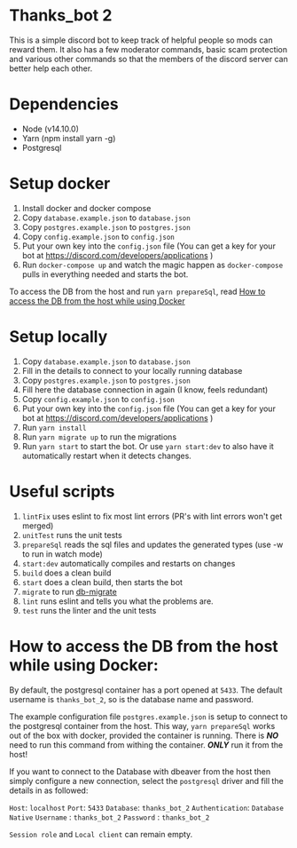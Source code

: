 # Thanks_bot 2

This is a simple discord bot to keep track of helpful people so mods can reward them. It also has a few moderator commands, basic scam protection and various other commands so that the members of the discord server can better help each other.

# Dependencies

-   Node (v14.10.0)
-   Yarn (npm install yarn -g)
-   Postgresql

# Setup docker

1. Install docker and docker compose
2. Copy `database.example.json` to `database.json`
3. Copy `postgres.example.json` to `postgres.json`
4. Copy `config.example.json` to `config.json`
5. Put your own key into the `config.json` file (You can get a key for your bot at https://discord.com/developers/applications )
6. Run `docker-compose up` and watch the magic happen as `docker-compose` pulls in everything needed and starts the bot.

To access the DB from the host and run `yarn prepareSql`, read [How to access the DB from the host while using Docker](#how-to-access-the-db-from-the-host-while-using-docker)

# Setup locally

1. Copy `database.example.json` to `database.json`
2. Fill in the details to connect to your locally running database
3. Copy `postgres.example.json` to `postgres.json`
4. Fill here the database connection in again (I know, feels redundant)
5. Copy `config.example.json` to `config.json`
6. Put your own key into the `config.json` file (You can get a key for your bot at https://discord.com/developers/applications )
7. Run `yarn install`
8. Run `yarn migrate up` to run the migrations
9. Run `yarn start` to start the bot. Or use `yarn start:dev` to also have it automatically restart when it detects changes.

# Useful scripts

1. `lintFix` uses eslint to fix most lint errors (PR's with lint errors won't get merged)
2. `unitTest` runs the unit tests
3. `prepareSql` reads the sql files and updates the generated types (use -w to run in watch mode)
4. `start:dev` automatically compiles and restarts on changes
5. `build` does a clean build
6. `start` does a clean build, then starts the bot
7. `migrate` to run [db-migrate](https://db-migrate.readthedocs.io/en/latest/Getting%20Started/usage/)
8. `lint` runs eslint and tells you what the problems are.
9. `test` runs the linter and the unit tests

# How to access the DB from the host while using Docker:

By default, the postgresql container has a port opened at `5433`.
The default username is `thanks_bot_2`, so is the database name and password.

The example configuration file `postgres.example.json` is setup to connect to the postgresql container from the host. This way, `yarn prepareSql` works out of the box with docker, provided the container is running. There is **_NO_** need to run this command from withing the container. **_ONLY_** run it from the host!

If you want to connect to the Database with dbeaver from the host then simply configure a new connection, select the `postgresql` driver and fill the details in as followed:

`Host`: `localhost`
`Port`: `5433`
`Database`: `thanks_bot_2`
`Authentication`: `Database Native`
`Username` : `thanks_bot_2`
`Password` : `thanks_bot_2`

`Session role` and `Local client` can remain empty.
